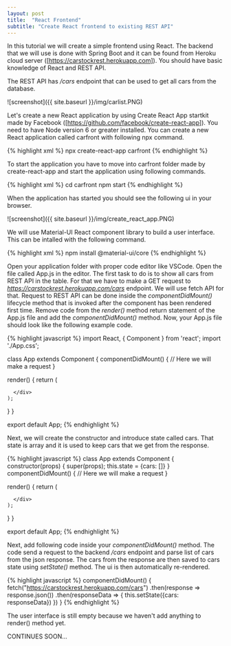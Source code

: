 ```yaml
---
layout: post
title:  "React Frontend"
subtitle: "Create React frontend to existing REST API"
---
```


In this tutorial we will create a simple frontend using React. The backend that we will use  is done with Spring Boot and it can be found from Heroku cloud server ([https://carstockrest.herokuapp.com]). You should have basic knowledge of React and REST API.

The REST API has */cars* endpoint that can be used to get all cars from the database.

![screenshot]({{ site.baseurl }}/img/carlist.PNG)

Let's create a new React application by using Create React App startkit made by Facebook ([https://github.com/facebook/create-react-app]). You need to have Node version 6 or greater installed. You can create a new React application called carfront with following npx command.

{% highlight xml %}
npx create-react-app carfront
{% endhighlight %}

To start the application you have to move into carfront folder made by create-react-app and start the application using following commands.

{% highlight xml %}
cd carfront
npm start
{% endhighlight %}

When the application has started you should see the following ui in your browser.

![screenshot]({{ site.baseurl }}/img/create_react_app.PNG)

We will use Material-UI React component library to build a user interface. This can be intalled with the following command.

{% highlight xml %}
npm install @material-ui/core
{% endhighlight %}

Open your application folder with proper code editor like VSCode. Open the file called App.js in the editor. The first task to do is to show all cars from REST API in the table. For that we have to make a GET request to *https://carstockrest.herokuapp.com/cars* endpoint. We will use fetch API for that. Request to REST API can be done inside the *componentDidMount()* lifecycle method that is invoked after the component has been rendered first time. Remove code from the *render()* method return statement of the App.js file and add the *componentDidMount()* method. Now, your App.js file should look like the following example code.

{% highlight javascript %}
import React, { Component } from 'react';
import './App.css';

class App extends Component {
  componentDidMount() { 
    // Here we will make a request
  }

  render() {
    return (
      <div className="App">

      </div>
    );
  }
}

export default App;
{% endhighlight %}

Next, we will create the constructor and introduce state called cars. That state is array and it is used to keep cars that we get from the response.

{% highlight javascript %}
class App extends Component {
  constructor(props) {
    super(props);
    this.state = {cars: []}
  }
  componentDidMount() { 
    // Here we will make a request
  }

  render() {
    return (
      <div className="App">

      </div>
    );
  }
}

export default App;
{% endhighlight %}

Next, add following code inside your *componentDidMount()* method. The code send a request to the backend */cars* endpoint and parse list of cars from the json response. The cars from the response are then saved to cars state using *setState()* method. The ui is then automatically re-rendered. 

{% highlight javascript %}
  componentDidMount() { 
    fetch("https://carstockrest.herokuapp.com/cars")
    .then(response => response.json())
    .then(responseData => {
      this.setState({cars: responseData})
    })
  }
{% endhighlight %}

The user interface is still empty because we haven't add anything to render() method yet.



CONTINUES SOON...
